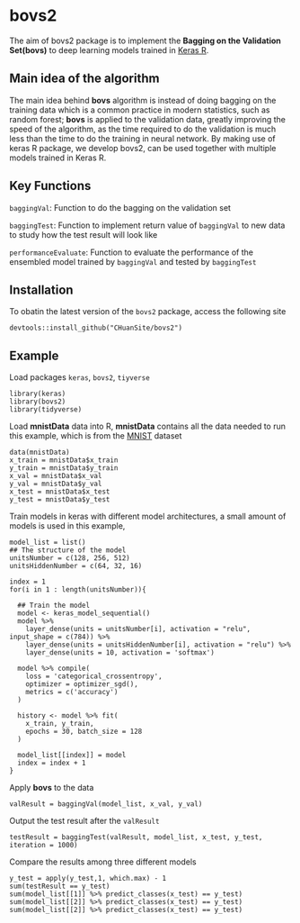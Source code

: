 # bovs2
The aim of bovs2 package is to implement the **Bagging on the Validation Set(bovs)** to deep learning models trained in [Keras R](https://keras.rstudio.com/).

## Main idea of the algorithm
The main idea behind **bovs** algorithm is instead of doing bagging on the training data which is a common practice in modern statistics, such as random forest; **bovs** is applied to the validation data, greatly improving the speed of the algorithm, as the time required to do the validation is much less than the time to do the training in neural network. By making use of keras R package, we develop bovs2, can be used together with multiple models trained in Keras R.

## Key Functions
`baggingVal`: Function to do the bagging on the validation set

`baggingTest`: Function to implement return value of `baggingVal` to new data to study how the test result will look like

`performanceEvaluate`: Function to evaluate the performance of the ensembled model trained by `baggingVal` and tested by `baggingTest`

## Installation
To obatin the latest version of the `bovs2` package, access the following site
```
devtools::install_github("CHuanSite/bovs2")
```
## Example
Load packages `keras`, `bovs2`, `tiyverse`
```
library(keras)
library(bovs2)
library(tidyverse)
```

Load **mnistData** data into R, **mnistData** contains all the data needed to run this example, which is from the [MNIST](https://en.wikipedia.org/wiki/MNIST_database) dataset
```
data(mnistData)
x_train = mnistData$x_train
y_train = mnistData$y_train
x_val = mnistData$x_val
y_val = mnistData$y_val
x_test = mnistData$x_test
y_test = mnistData$y_test
```

Train models in keras with different model architectures, a small amount of models is used in this example,
```
model_list = list()
## The structure of the model
unitsNumber = c(128, 256, 512)
unitsHiddenNumber = c(64, 32, 16)

index = 1
for(i in 1 : length(unitsNumber)){
  
  ## Train the model
  model <- keras_model_sequential() 
  model %>% 
    layer_dense(units = unitsNumber[i], activation = "relu", input_shape = c(784)) %>% 
    layer_dense(units = unitsHiddenNumber[i], activation = "relu") %>%
    layer_dense(units = 10, activation = 'softmax')
  
  model %>% compile(
    loss = 'categorical_crossentropy',
    optimizer = optimizer_sgd(),
    metrics = c('accuracy')
  )
  
  history <- model %>% fit(
    x_train, y_train, 
    epochs = 30, batch_size = 128
  )
  
  model_list[[index]] = model
  index = index + 1
}

```

Apply **bovs** to the data
```
valResult = baggingVal(model_list, x_val, y_val)
```

Output the test result after the `valResult`
```
testResult = baggingTest(valResult, model_list, x_test, y_test, iteration = 1000)
```

Compare the results among three different models
```
y_test = apply(y_test,1, which.max) - 1
sum(testResult == y_test)
sum(model_list[[1]] %>% predict_classes(x_test) == y_test)
sum(model_list[[2]] %>% predict_classes(x_test) == y_test)
sum(model_list[[2]] %>% predict_classes(x_test) == y_test)
```
